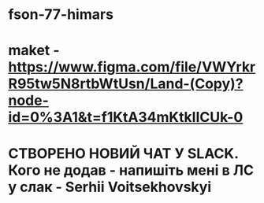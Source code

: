 # fson-77-himars

# maket - https://www.figma.com/file/VWYrkrR95tw5N8rtbWtUsn/Land-(Copy)?node-id=0%3A1&t=f1KtA34mKtklICUk-0

# СТВОРЕНО НОВИЙ ЧАТ У SLACK. Кого не додав - напишіть мені в ЛС у слак - Serhii Voitsekhovskyi

